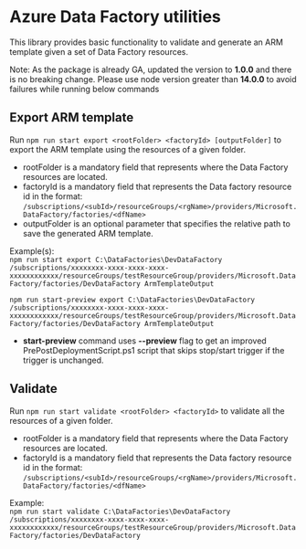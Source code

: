 # Azure Data Factory utilities

This library provides basic functionality to validate and generate an ARM template given a set of Data Factory resources.

Note: As the package is already GA, updated the version to **1.0.0** and there is no breaking change. Please use node version greater than **14.0.0** to avoid failures while running below commands

## Export ARM template

Run `npm run start export <rootFolder> <factoryId> [outputFolder]` to export the ARM template using the resources of a given folder.

- rootFolder is a mandatory field that represents where the Data Factory resources are located.
- factoryId is a mandatory field that represents the Data factory resource id in the format: `/subscriptions/<subId>/resourceGroups/<rgName>/providers/Microsoft.DataFactory/factories/<dfName>`
- outputFolder is an optional parameter that specifies the relative path to save the generated ARM template.

Example(s):  
`npm run start export C:\DataFactories\DevDataFactory /subscriptions/xxxxxxxx-xxxx-xxxx-xxxx-xxxxxxxxxxxx/resourceGroups/testResourceGroup/providers/Microsoft.DataFactory/factories/DevDataFactory ArmTemplateOutput`

`npm run start-preview export C:\DataFactories\DevDataFactory /subscriptions/xxxxxxxx-xxxx-xxxx-xxxx-xxxxxxxxxxxx/resourceGroups/testResourceGroup/providers/Microsoft.DataFactory/factories/DevDataFactory ArmTemplateOutput`

- **start-preview** command uses **--preview** flag to get an improved PrePostDeploymentScript.ps1 script that skips stop/start trigger if the trigger is unchanged.

## Validate

Run `npm run start validate <rootFolder> <factoryId>` to validate all the resources of a given folder.

- rootFolder is a mandatory field that represents where the Data Factory resources are located.
- factoryId is a mandatory field that represents the Data factory resource id in the format: `/subscriptions/<subId>/resourceGroups/<rgName>/providers/Microsoft.DataFactory/factories/<dfName>`

Example:  
`npm run start validate C:\DataFactories\DevDataFactory /subscriptions/xxxxxxxx-xxxx-xxxx-xxxx-xxxxxxxxxxxx/resourceGroups/testResourceGroup/providers/Microsoft.DataFactory/factories/DevDataFactory`
